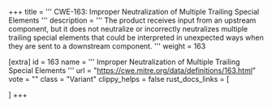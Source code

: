 +++
title = '''
CWE-163: Improper Neutralization of Multiple Trailing Special Elements
'''
description	= '''
The product receives input from an upstream component, but it does not neutralize or incorrectly neutralizes multiple trailing special elements that could be interpreted in unexpected ways when they are sent to a downstream component.
'''
weight = 163

[extra]
id = 163
name = '''
Improper Neutralization of Multiple Trailing Special Elements
'''
url = "https://cwe.mitre.org/data/definitions/163.html"
vote = ""
class = "Variant"
clippy_helps = false
rust_docs_links = [
	
]
+++
